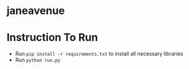 # janeavenue

# Instruction To Run
* Run `pip install -r requirements.txt` to install all necessary libraries
* Run `python run.py`